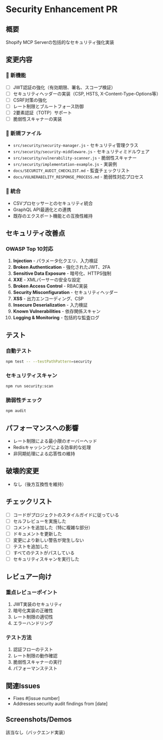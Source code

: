 # Security Enhancement PR

## 概要
Shopify MCP Serverの包括的なセキュリティ強化実装

## 変更内容

### 🔐 新機能
- [ ] JWT認証の強化（有効期限、署名、スコープ検証）
- [ ] セキュリティヘッダーの実装（CSP, HSTS, X-Content-Type-Options等）
- [ ] CSRF対策の強化
- [ ] レート制限とブルートフォース防御
- [ ] 2要素認証（TOTP）サポート
- [ ] 脆弱性スキャナーの実装

### 📁 新規ファイル
- `src/security/security-manager.js` - セキュリティ管理クラス
- `src/security/security-middleware.js` - セキュリティミドルウェア
- `src/security/vulnerability-scanner.js` - 脆弱性スキャナー
- `src/security/implementation-example.js` - 実装例
- `docs/SECURITY_AUDIT_CHECKLIST.md` - 監査チェックリスト
- `docs/VULNERABILITY_RESPONSE_PROCESS.md` - 脆弱性対応プロセス

### 🔧 統合
- CSVプロセッサーとのセキュリティ統合
- GraphQL API最適化との連携
- 既存のエクスポート機能との互換性維持

## セキュリティ改善点

### OWASP Top 10対応
1. **Injection** - パラメータ化クエリ、入力検証
2. **Broken Authentication** - 強化されたJWT、2FA
3. **Sensitive Data Exposure** - 暗号化、HTTPS強制
4. **XXE** - XMLパーサーの安全な設定
5. **Broken Access Control** - RBAC実装
6. **Security Misconfiguration** - セキュリティヘッダー
7. **XSS** - 出力エンコーディング、CSP
8. **Insecure Deserialization** - 入力検証
9. **Known Vulnerabilities** - 依存関係スキャン
10. **Logging & Monitoring** - 包括的な監査ログ

## テスト

### 自動テスト
```bash
npm test -- --testPathPattern=security
```

### セキュリティスキャン
```bash
npm run security:scan
```

### 脆弱性チェック
```bash
npm audit
```

## パフォーマンスへの影響
- レート制限による最小限のオーバーヘッド
- Redisキャッシングによる効率的な処理
- 非同期処理による応答性の維持

## 破壊的変更
- なし（後方互換性を維持）

## チェックリスト
- [ ] コードがプロジェクトのスタイルガイドに従っている
- [ ] セルフレビューを実施した
- [ ] コメントを追加した（特に複雑な部分）
- [ ] ドキュメントを更新した
- [ ] 変更により新しい警告が発生しない
- [ ] テストを追加した
- [ ] すべてのテストがパスしている
- [ ] セキュリティスキャンを実行した

## レビュアー向け

### 重点レビューポイント
1. JWT実装のセキュリティ
2. 暗号化実装の正確性
3. レート制限の適切性
4. エラーハンドリング

### テスト方法
1. 認証フローのテスト
2. レート制限の動作確認
3. 脆弱性スキャナーの実行
4. パフォーマンステスト

## 関連Issues
- Fixes #[issue number]
- Addresses security audit findings from [date]

## Screenshots/Demos
該当なし（バックエンド実装）